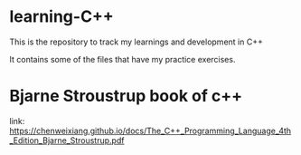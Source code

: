 # learning-C++
This is the repository to track my learnings and development in C++

It contains some of the files that have my practice exercises. 

# Bjarne Stroustrup book of c++

link: https://chenweixiang.github.io/docs/The_C++_Programming_Language_4th_Edition_Bjarne_Stroustrup.pdf
